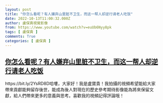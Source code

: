 ```yaml
---
layout: post
title: "你怎么看呢？有人嫌弃山里脏不卫生，而这一帮人却逆行请老人吃饭"
date: 2022-10-13T11:00:32.000Z
author: 盧保貴視覺影像
from: https://www.youtube.com/watch?v=euUb6Nyy8pk
tags: [ 盧保貴 ]
comments: True
categories: [ 盧保貴 ]
---
```

<!--1665658832000-->
[你怎么看呢？有人嫌弃山里脏不卫生，而这一帮人却逆行请老人吃饭](https://www.youtube.com/watch?v=euUb6Nyy8pk)
------

<div>
https://bit.ly/2YsRD8D哈嘍，大家好！我是盧寶貴！我拍攝的視頻希望能給大家帶來貢獻能夠留存後世，能成為後人對現在的歷史參考期待影像能為將來保留文獻，給人們帶來更多的意義與思考。喜歡我的視頻記得評論哦！
</div>
